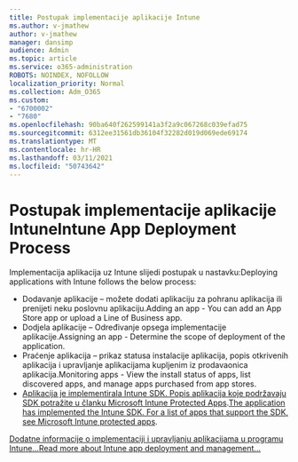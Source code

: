 ```yaml
---
title: Postupak implementacije aplikacije Intune
ms.author: v-jmathew
author: v-jmathew
manager: dansimp
audience: Admin
ms.topic: article
ms.service: o365-administration
ROBOTS: NOINDEX, NOFOLLOW
localization_priority: Normal
ms.collection: Adm_O365
ms.custom:
- "6700002"
- "7680"
ms.openlocfilehash: 90ba640f262599141a3f2a9c067268c039efad75
ms.sourcegitcommit: 6312ee31561db36104f32282d019d069ede69174
ms.translationtype: MT
ms.contentlocale: hr-HR
ms.lasthandoff: 03/11/2021
ms.locfileid: "50743642"
---
```

# <a name="intune-app-deployment-process"></a><span data-ttu-id="44be6-102">Postupak implementacije aplikacije Intune</span><span class="sxs-lookup"><span data-stu-id="44be6-102">Intune App Deployment Process</span></span>

<span data-ttu-id="44be6-103">Implementacija aplikacija uz Intune slijedi postupak u nastavku:</span><span class="sxs-lookup"><span data-stu-id="44be6-103">Deploying applications with Intune follows the below process:</span></span>

- <span data-ttu-id="44be6-104">Dodavanje aplikacije – možete dodati aplikaciju za pohranu aplikacija ili prenijeti neku poslovnu aplikaciju.</span><span class="sxs-lookup"><span data-stu-id="44be6-104">Adding an app - You can add an App Store app or upload a Line of Business app.</span></span>
- <span data-ttu-id="44be6-105">Dodjela aplikacije – Određivanje opsega implementacije aplikacije.</span><span class="sxs-lookup"><span data-stu-id="44be6-105">Assigning an app - Determine the scope of deployment of the application.</span></span>
- <span data-ttu-id="44be6-106">Praćenje aplikacija – prikaz statusa instalacije aplikacija, popis otkrivenih aplikacija i upravljanje aplikacijama kupljenim iz prodavaonica aplikacija.</span><span class="sxs-lookup"><span data-stu-id="44be6-106">Monitoring apps - View the install status of apps, list discovered apps, and manage apps purchased from app stores.</span></span>
- <span data-ttu-id="44be6-107">[Aplikacija je implementirala Intune SDK. Popis aplikacija koje podržavaju SDK potražite u članku Microsoft Intune Protected Apps](https://docs.microsoft.com/mem/intune/apps/apps-supported-intune-apps).</span><span class="sxs-lookup"><span data-stu-id="44be6-107">[The application has implemented the Intune SDK. For a list of apps that support the SDK, see Microsoft Intune protected apps](https://docs.microsoft.com/mem/intune/apps/apps-supported-intune-apps).</span></span>

[<span data-ttu-id="44be6-108">Dodatne informacije o implementaciji i upravljanju aplikacijama u programu Intune...</span><span class="sxs-lookup"><span data-stu-id="44be6-108">Read more about Intune app deployment and management...</span></span>](https://docs.microsoft.com/mem/intune/apps/app-management)
